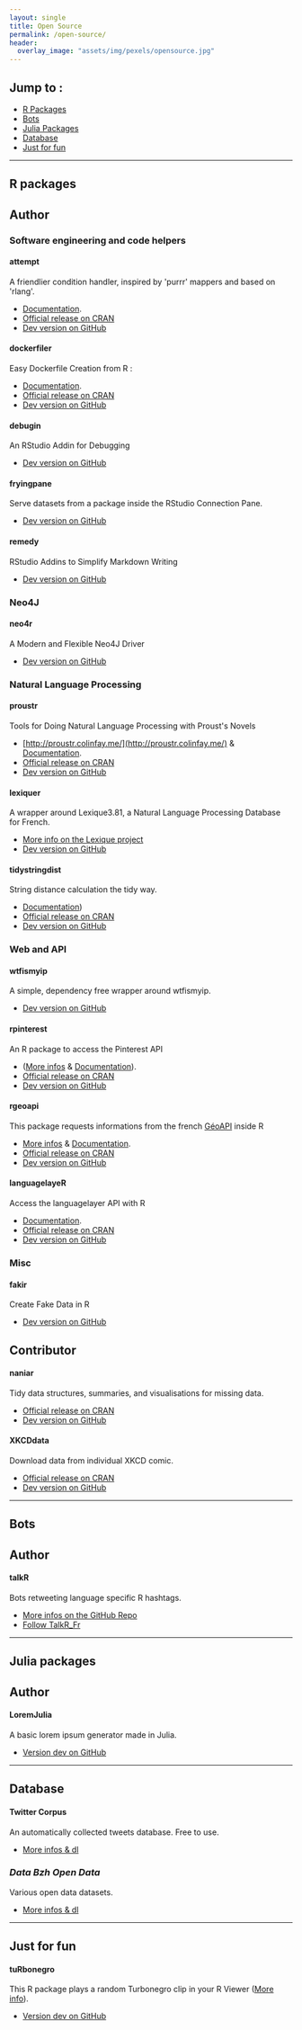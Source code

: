 ```yaml
---
layout: single
title: Open Source
permalink: /open-source/
header: 
  overlay_image: "assets/img/pexels/opensource.jpg"
---
```



## Jump to : 

+ <a href="#rpackage">R Packages</a>
+ <a href="#bots">Bots</a>
+ <a href="#julia">Julia Packages</a>
+ <a href="#database">Database</a>
+ <a href="#fun">Just for fun</a>

___

<div id="rpackage"><h2>R packages</h2></div>

## Author

### Software engineering and code helpers

#### attempt

A friendlier condition handler, inspired by 'purrr' mappers and based on 'rlang'.

+ [Documentation](https://cran.r-project.org/web/packages/attempt/attempt.pdf).
+ [Official release on CRAN](https://CRAN.R-project.org/package=attempt)
+ [Dev version on GitHub](https://github.com/ColinFay/attempt)

#### dockerfiler

Easy Dockerfile Creation from R :

+ [Documentation](https://cran.r-project.org/web/packages/dockerfiler/dockerfiler.pdf).
+ [Official release on CRAN](https://CRAN.R-project.org/package=dockerfiler)
+ [Dev version on GitHub](https://github.com/ColinFay/dockerfiler)

#### debugin

An RStudio Addin for Debugging 

+ [Dev version on GitHub](https://github.com/ColinFay/debugin)

#### fryingpane

Serve datasets from a package inside the RStudio Connection Pane.

+ [Dev version on GitHub](https://github.com/ColinFay/fryingpane)

#### remedy

RStudio Addins to Simplify Markdown Writing 

+ [Dev version on GitHub](https://github.com/ThinkR-open/remedy)

### Neo4J 

#### neo4r

A Modern and Flexible Neo4J Driver

+ [Dev version on GitHub](https://github.com/neo4j-rstats/neo4r)

### Natural Language Processing

#### proustr

Tools for Doing Natural Language Processing with Proust's Novels 

+ [http://proustr.colinfay.me/](http://proustr.colinfay.me/) & [Documentation](https://cran.r-project.org/web/packages/proustr/proustr.pdf).
+ [Official release on CRAN](https://cran.r-project.org/web/packages/proustr/index.html)
+ [Dev version on GitHub](https://github.com/ColinFay/proustr)

#### lexiquer

A wrapper around Lexique3.81, a Natural Language Processing Database for French. 

+ [More info on the Lexique project](http://www.lexique.org)
+ [Dev version on GitHub](https://github.com/ColinFay/lexiquer)

#### tidystringdist

String distance calculation the tidy way.

+ [Documentation](https://cran.r-project.org/web/packages/tidystringdist/vignettes/Getting_started.html))
+ [Official release on CRAN](https://cran.r-project.org/package=tidystringdist)
+ [Dev version on GitHub](https://github.com/ColinFay/tidystringdist)

### Web and API

#### wtfismyip

A simple, dependency free wrapper around wtfismyip.
 
+ [Dev version on GitHub](https://github.com/ColinFay/wtfismyip)

#### rpinterest

An R package to access the Pinterest API 

+ ([More infos](https://colinfay.me/rpinterest-package-r/) & [Documentation](https://cran.r-project.org/web/packages/rpinterest/rpinterest.pdf)).
+ [Official release on CRAN](https://cran.r-project.org/web/packages/rpinterest/index.html)
+ [Dev version on GitHub](https://github.com/ColinFay/rpinterest)

#### rgeoapi

This package requests informations from the french [GéoAPI](https://api.gouv.fr/api/geoapi.html) inside R 

+ [More infos](https://colinfay.me/rgeoapi-v1/) & [Documentation](https://cran.r-project.org/web/packages/rgeoapi/rgeoapi.pdf).
+ [Official release on CRAN](https://cran.r-project.org/web/packages/rgeoapi/index.html)
+ [Dev version on GitHub](https://github.com/ColinFay/rgeoapi)

#### languagelayeR

Access the languagelayer API with R 

+ [Documentation](https://cran.r-project.org/web/packages/languagelayeR/languagelayeR.pdf).
+ [Official release on CRAN](https://cran.r-project.org/web/packages/languagelayeR/index.html)
+ [Dev version on GitHub](https://github.com/ColinFay/languagelayeR)

### Misc 

#### fakir

Create Fake Data in R

+ [Dev version on GitHub](https://github.com/ThinkR-open/fakir)

## Contributor

#### naniar

Tidy data structures, summaries, and visualisations for missing data. 

+ [Official release on CRAN](https://cran.r-project.org/web/packages/naniar/index.html)
+ [Dev version on GitHub](https://github.com/njtierney/naniar)

#### XKCDdata

Download data from individual XKCD comic. 

+ [Official release on CRAN](https://cran.r-project.org/web/packages/XKCDdata/index.html)
+ [Dev version on GitHub](https://github.com/RobertMyles/XKCDdata)

___

<div id="bots"><h2>Bots</h2></div>

## Author 

#### talkR

Bots retweeting language specific R hashtags. 

+ [More infos on the GitHub Repo](https://github.com/ColinFay/talkR)
+ [Follow TalkR_Fr](https://twitter.com/talkR_FR)

___

<div id="julia"><h2>Julia packages</h2></div>

## Author

#### LoremJulia

A basic lorem ipsum generator made in Julia. 

+ [Version dev on GitHub](https://github.com/ColinFay/LoremJulia)

___

<div id="database"><h2>Database</h2></div>

#### Twitter Corpus

An automatically collected tweets database. Free to use. 

+ [More infos & dl](https://github.com/ColinFay/twitter_corpus)

### _Data Bzh Open Data_

Various open data datasets. 

+ [More infos & dl](http://data-bzh.fr/open-data/)

___
<div id="fun"><h2>Just for fun </h2></div>

#### tuRbonegro

This R package plays a random Turbonegro clip in your R Viewer ([More info](http://colinfay.me/rstats-turbonegro/)).

+ [Version dev on GitHub](https://github.com/ColinFay/tuRbonegro)

